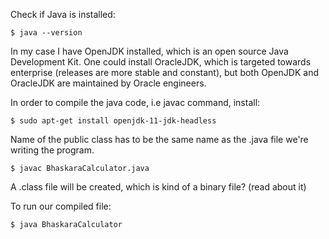 Check if Java is installed:

`$ java --version`

In my case I have OpenJDK installed, which is an open source Java Development Kit. One could install OracleJDK, which is targeted towards enterprise (releases are more stable and constant), but both OpenJDK and OracleJDK are maintained by Oracle engineers.

In order to compile the java code, i.e javac command, install:

`$ sudo apt-get install openjdk-11-jdk-headless`

Name of the public class has to be the same name as the .java file we're writing the program.

`$ javac BhaskaraCalculator.java`

A .class file will be created, which is kind of a binary file? (read about it)

To run our compiled file:

`$ java BhaskaraCalculator`




